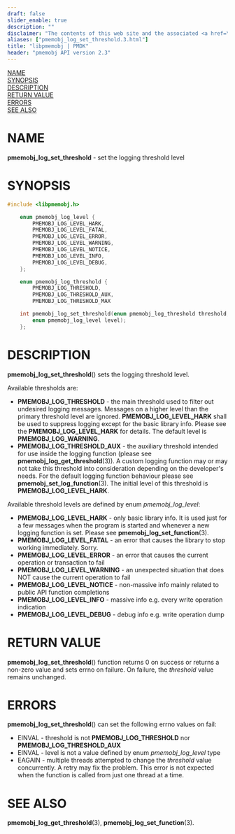 ```yaml
---
draft: false
slider_enable: true
description: ""
disclaimer: "The contents of this web site and the associated <a href=\"https://github.com/pmem\">GitHub repositories</a> are BSD-licensed open source."
aliases: ["pmemobj_log_set_threshold.3.html"]
title: "libpmemobj | PMDK"
header: "pmemobj API version 2.3"
---
```


[comment]: <> (SPDX-License-Identifier: BSD-3-Clause)
[comment]: <> (Copyright 2024, Intel Corporation)

[comment]: <> (pmemobj_log_set_threshold.3 -- set the logging threshold level)

[NAME](#name)<br />
[SYNOPSIS](#synopsis)<br />
[DESCRIPTION](#description)<br />
[RETURN VALUE](#return-value)<br />
[ERRORS](#errors)<br />
[SEE ALSO](#see-also)<br />

# NAME #

**pmemobj_log_set_threshold** - set the logging threshold level

# SYNOPSIS #

```c
#include <libpmemobj.h>

	enum pmemobj_log_level {
		PMEMOBJ_LOG_LEVEL_HARK,
		PMEMOBJ_LOG_LEVEL_FATAL,
		PMEMOBJ_LOG_LEVEL_ERROR,
		PMEMOBJ_LOG_LEVEL_WARNING,
		PMEMOBJ_LOG_LEVEL_NOTICE,
		PMEMOBJ_LOG_LEVEL_INFO,
		PMEMOBJ_LOG_LEVEL_DEBUG,
	};

	enum pmemobj_log_threshold {
		PMEMOBJ_LOG_THRESHOLD,
		PMEMOBJ_LOG_THRESHOLD_AUX,
		PMEMOBJ_LOG_THRESHOLD_MAX

	int pmemobj_log_set_threshold(enum pmemobj_log_threshold threshold,
		enum pmemobj_log_level level);
	};
```

# DESCRIPTION #

**pmemobj_log_set_threshold**() sets the logging threshold level.

Available thresholds are:

 - **PMEMOBJ_LOG_THRESHOLD** - the main threshold used to filter out undesired
  logging messages. Messages on a higher level than the primary threshold
  level are ignored. **PMEMOBJ_LOG_LEVEL_HARK** shall be used to suppress
  logging except for the basic library info. Please see the
  **PMEMOBJ_LOG_LEVEL_HARK** for details.
  The default level is **PMEMOBJ_LOG_WARNING**.
 - **PMEMOBJ_LOG_THRESHOLD_AUX** - the auxiliary threshold intended for use inside
  the logging function (please see **pmemobj_log_get_threshold**(3)). A custom
  logging function may or may not take this threshold into consideration depending
  on the developer's needs. For the default logging function behaviour please see
  **pmemobj_set_log_function**(3). The initial level of this threshold is
  **PMEMOBJ_LOG_LEVEL_HARK**.

Available threshold levels are defined by enum *pmemobj_log_level*:

 - **PMEMOBJ_LOG_LEVEL_HARK** - only basic library info. It is used just for
   a few messages when the program is started and whenever a new logging function
   is set. Please see **pmemobj_log_set_function**(3).
 - **PMEMOBJ_LOG_LEVEL_FATAL** - an error that causes the library to stop working
   immediately. Sorry.
 - **PMEMOBJ_LOG_LEVEL_ERROR** - an error that causes the current operation or transaction to fail
 - **PMEMOBJ_LOG_LEVEL_WARNING** -  an unexpected situation that does NOT
   cause the current operation to fail
 - **PMEMOBJ_LOG_LEVEL_NOTICE** - non-massive info mainly related to public API
   function completions
 - **PMEMOBJ_LOG_LEVEL_INFO** - massive info e.g. every write operation indication
 - **PMEMOBJ_LOG_LEVEL_DEBUG** - debug info e.g. write operation dump

# RETURN VALUE #

**pmemobj_log_set_threshold**() function returns 0 on success or returns
a non-zero value and sets errno on failure. On failure, the *threshold* value remains unchanged.

# ERRORS #

**pmemobj_log_set_threshold**() can set the following errno values on fail:

 - EINVAL - threshold is not **PMEMOBJ_LOG_THRESHOLD** nor
   **PMEMOBJ_LOG_THRESHOLD_AUX**
 - EINVAL - level is not a value defined by enum *pmemobj_log_level* type
 - EAGAIN - multiple threads attempted to change the *threshold* value concurrently.
   A retry may fix the problem. This error is not expected when the function is
   called from just one thread at a time.

# SEE ALSO #

**pmemobj_log_get_threshold**(3), **pmemobj_log_set_function**(3).
